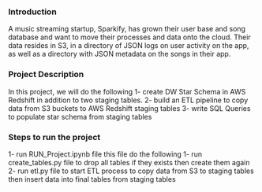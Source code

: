 ### Introduction
A music streaming startup, Sparkify, has grown their user base and song database and want to move their processes and data onto the cloud. 
Their data resides in S3, in a directory of JSON logs on user activity on the app, 
as well as a directory with JSON metadata on the songs in their app.


### Project Description
In this project, we will do the following
1- create DW Star Schema in AWS Redshift in addition to two staging tables.
2- build an ETL pipeline to copy data from S3 buckets to AWS Redshift staging tables
3- write SQL Queries to populate star schema from staging tables

### Steps to run the project
1- run RUN_Project.ipynb file 
this file do the following
    1- run create_tables.py file to drop all tables if they exists then create them again
    2- run etl.py file to start ETL process to copy data from S3 to staging tables then insert data into final tables 
       from staging tables

